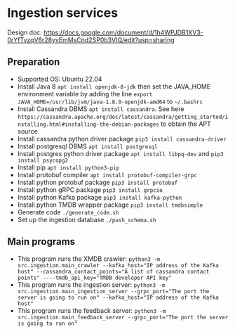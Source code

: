 # Ingestion services
Design doc: https://docs.google.com/document/d/1h4WPJDB1XV3-0rYfTvzqV6r28yvEmMsCnd2SP0b3VIQ/edit?usp=sharing

## Preparation
 - Supported OS: Ubuntu 22.04
 - Install Java 8 ```apt install openjdk-8-jdk``` then set the JAVA_HOME environment variable by adding the line ```export JAVA_HOME=/usr/lib/jvm/java-1.8.0-openjdk-amd64``` to ```~/.bashrc```
 - Install Cassandra DBMS ```apt install cassandra```. See here ```https://cassandra.apache.org/doc/latest/cassandra/getting_started/installing.html#installing-the-debian-packages``` to obtain the APT source.
 - Install cassandra python driver package ```pip3 install cassandra-driver```
 - Install postgresql DBMS ```apt install postgresql```
 - Install postgres python driver package ```apt install libpq-dev``` and ```pip3 install psycopg2```
 - Install pip ```apt install python3-pip```
 - Install protobuf compiler ```apt install protobuf-compiler-grpc```
 - Install python protobuf package ```pip3 install protobuf```
 - Install python gRPC package ```pip3 install grpcio```
 - Install python Kafka package ```pip3 install kafka-python```
 - Install python TMDB wrapper package ```pip3 install tmdbsimple```
 - Generate code ```./generate_code.sh ```
 - Set up the ingestion database ```./push_schema.sh```

## Main programs
 - This program runs the XMDB crawler: ```python3 -m src.ingestion.main_crawler --kafka_host="IP address of the Kafka host" --cassandra_contact_points="A list of cassandra contact points" ----tmdb_api_key="TMDB developer API key"```
 - This program runs the ingestion server: ```python3 -m src.ingestion.main_ingestion_server --grpc_port="The port the server is going to run on" --kafka_host="IP address of the Kafka host"```
 - This program runs the feedback server: ```python3 -m src.ingestion.main_feedback_server --grpc_port="The port the server is going to run on"```
